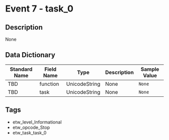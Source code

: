 # Event 7 - task_0

## Description
None

## Data Dictionary
|Standard Name|Field Name|Type|Description|Sample Value|
|---|---|---|---|---|
|TBD|function|UnicodeString|None|`None`|
|TBD|task|UnicodeString|None|`None`|

## Tags
* etw_level_Informational
* etw_opcode_Stop
* etw_task_task_0